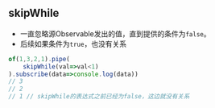## skipWhile
- 一直忽略源Observable发出的值，直到提供的条件为`false`。
- 后续如果条件为`true`，也没有关系
```js
of(1,3,2,1).pipe(
    skipWhile(val=>val<1)
).subscribe(data=>console.log(data))
// 3
// 2
// 1 // skipWhile的表达式之前已经为false，这边就没有关系
```